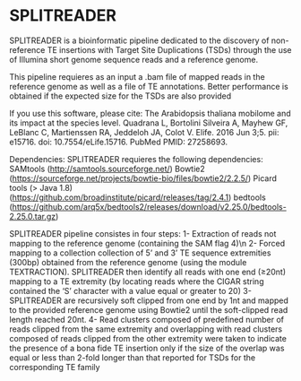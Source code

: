# SPLITREADER

SPLITREADER is a bioinformatic pipeline dedicated to the discovery of non-reference TE insertions with Target Site Duplications (TSDs) through the use of Illumina short genome sequence reads and a reference genome.

This pipeline requieres as an input a .bam file of mapped reads in the reference genome as well as a file of TE annotations. Better performance is obtained if the expected size for the TSDs are also provided

If you use this software, please cite:
The Arabidopsis thaliana mobilome and its impact at the species level. Quadrana L, Bortolini Silveira A, Mayhew GF, LeBlanc C, Martienssen RA, Jeddeloh JA, Colot V. 
Elife. 2016 Jun 3;5. pii: e15716. doi: 10.7554/eLife.15716. PubMed PMID: 27258693.


Dependencies:
SPLITREADER requieres the following dependencies:
SAMtools (http://samtools.sourceforge.net/)
Bowtie2 (https://sourceforge.net/projects/bowtie-bio/files/bowtie2/2.2.5/)
Picard tools (> Java 1.8) (https://github.com/broadinstitute/picard/releases/tag/2.4.1)
bedtools (https://github.com/arq5x/bedtools2/releases/download/v2.25.0/bedtools-2.25.0.tar.gz)


SPLITREADER pipeline consistes in four steps: 
1- Extraction of reads not mapping to the reference genome (containing the SAM flag 4)\n 
2- Forced mapping to a collection collection of 5’ and 3’ TE sequence extremities (300bp) obtained from the reference genome (using the module TEXTRACTION). SPLITREADER then identify all reads with one end (≥20nt) mapping to a TE extremity (by locating reads where the CIGAR string contained the ‘S’ character with a value equal or greater to 20)
3- SPLITREADER are recursively soft clipped from one end by 1nt and mapped to the provided reference genome using Bowtie2 until the soft-clipped read length reached 20nt.
4- Read clusters composed of predefined number of reads clipped from the same extremity and overlapping with read clusters composed of reads clipped from the other extremity were taken to indicate the presence of a bona fide TE insertion only if the size of the overlap was equal or less than 2-fold longer than that reported for TSDs for the corresponding TE family
